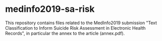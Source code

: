 # medinfo2019-sa-risk
This repository contains files related to the MedInfo2019 submission "Text Classification to Inform Suicide Risk Assessment in Electronic Health Records", in particular the annex to the article (annex.pdf).
